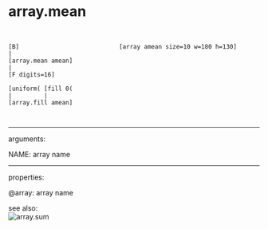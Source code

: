 # array.mean

```


[B]                            [array amean size=10 w=180 h=130]
|
[array.mean amean]
|
[F digits=16]

[uniform( [fill 0(
|         |
[array.fill amean]

            
```
---
arguments:

NAME: array name<br>

---
properties:

@array: array name<br>

see also:<br>
![array.sum]("img/object_array.sum.png")
